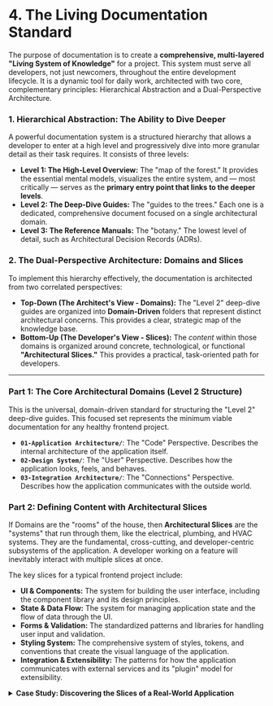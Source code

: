 # **4. The Living Documentation Standard**

The purpose of documentation is to create a **comprehensive, multi-layered "Living System of Knowledge"** for a project. This system must serve all developers, not just newcomers, throughout the entire development lifecycle. It is a dynamic tool for daily work, architected with two core, complementary principles: Hierarchical Abstraction and a Dual-Perspective Architecture.

### 1. Hierarchical Abstraction: The Ability to Dive Deeper

A powerful documentation system is a structured hierarchy that allows a developer to enter at a high level and progressively dive into more granular detail as their task requires. It consists of three levels:

*   **Level 1: The High-Level Overview:** The "map of the forest." It provides the essential mental models, visualizes the entire system, and — most critically — serves as the **primary entry point that links to the deeper levels**.
*   **Level 2: The Deep-Dive Guides:** The "guides to the trees." Each one is a dedicated, comprehensive document focused on a single architectural domain.
*   **Level 3: The Reference Manuals:** The "botany." The lowest level of detail, such as Architectural Decision Records (ADRs).

### 2. The Dual-Perspective Architecture: Domains and Slices

To implement this hierarchy effectively, the documentation is architected from two correlated perspectives:

*   **Top-Down (The Architect's View - Domains):** The "Level 2" deep-dive guides are organized into **Domain-Driven** folders that represent distinct architectural concerns. This provides a clear, strategic map of the knowledge base.
*   **Bottom-Up (The Developer's View - Slices):** The *content* within those domains is organized around concrete, technological, or functional **"Architectural Slices."** This provides a practical, task-oriented path for developers.

---

### Part 1: The Core Architectural Domains (Level 2 Structure)

This is the universal, domain-driven standard for structuring the "Level 2" deep-dive guides. This focused set represents the minimum viable documentation for any healthy frontend project.

*   **`01-Application Architecture/`**: The "Code" Perspective. Describes the internal architecture of the application itself.
*   **`02-Design System/`**: The "User" Perspective. Describes how the application looks, feels, and behaves.
*   **`03-Integration Architecture/`**: The "Connections" Perspective. Describes how the application communicates with the outside world.

### Part 2: Defining Content with Architectural Slices

If Domains are the "rooms" of the house, then **Architectural Slices** are the "systems" that run through them, like the electrical, plumbing, and HVAC systems. They are the fundamental, cross-cutting, and developer-centric subsystems of the application. A developer working on a feature will inevitably interact with multiple slices at once.

The key slices for a typical frontend project include:

*   **UI & Components:** The system for building the user interface, including the component library and its design principles.
*   **State & Data Flow:** The system for managing application state and the flow of data through the UI.
*   **Forms & Validation:** The standardized patterns and libraries for handling user input and validation.
*   **Styling System:** The comprehensive system of styles, tokens, and conventions that create the visual language of the application.
*   **Integration & Extensibility:** The patterns for how the application communicates with external services and its "plugin" model for extensibility.

<details>
<summary><b>Case Study: Discovering the Slices of a Real-World Application</b></summary>

A deep, file-by-file analysis of a real-world checkout application reveals the following definitive architectural slices, discovered from their implementation in the code:

1.  **State Management & Data Flow System:** Governed by a central `StateService` instance, injected via a top-level `<Provider>` component, and connected to consumers using a Higher-Order Component.
2.  **UI & Component System:** A hierarchical system of `React` components, including both feature-specific components and a generic UI library.
3.  **Forms & Validation System:** Universally implemented using a dedicated form management library for state and a schema-based library for validation.
4.  **Integration & Extensibility System:** An Inversion of Control (IoC) system where the core application provides a contract (via `React Context`) that allows external modules to register their own unique submission logic.
5.  **Styling & Theming System:** A layered system governed by a `<ThemeProvider>` and a global stylesheet, augmented by co-located, component-specific stylesheets.
6.  **Step-Based View Management System:** A state-driven system that conditionally renders the appropriate set of components for the current step in the user flow.
7.  **Error Handling & Logging System:** A centralized system using an `<ErrorBoundary>` and a dedicated `errorLogger` service to catch and report errors without crashing the application.
8.  **Internationalization (I18n) System:** Managed by a `<LocaleProvider>` and a `LanguageService`, providing a `translate` function to components via a Higher-Order Component.

</details>
